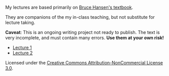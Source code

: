 My lectures are based primarily on [Bruce Hansen's textbook](http://www.ssc.wisc.edu/~bhansen/econometrics/).

They are companions of the my in-class teaching,
but not substitute for lecture taking.


**Caveat**: This is an ongoing writing project not ready to publish.
The text is very incomplete, and must contain many errors. **Use them at your own risk!**

* [Lecture 1](https://github.com/zhentaoshi/Econ5121A/blob/master/lecture1.pdf)
* [Lecture 2](https://github.com/zhentaoshi/Econ5121A/blob/master/lecture2.pdf)

Licensed under the [Creative Commons Attribution-NonCommercial License 3.0](https://creativecommons.org/licenses/by-nc/3.0/).
